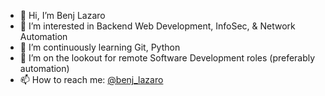 - 👋 Hi, I’m Benj Lazaro
- 👀 I’m interested in Backend Web Development, InfoSec, & Network Automation
- 🌱 I’m continuously learning Git, Python
- 💞️ I’m on the lookout for remote Software Development roles (preferably automation)
- 📫 How to reach me: <a href="https://twitter.com/benj_lazaro">@benj_lazaro</a>

<!---
benj-lazaro/benj-lazaro is a ✨ special ✨ repository because its `README.md` (this file) appears on your GitHub profile.
You can click the Preview link to take a look at your changes.
--->
